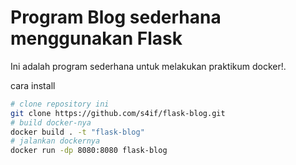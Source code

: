 # Program Blog sederhana menggunakan Flask

Ini adalah program sederhana untuk melakukan praktikum docker!.

cara install

```bash
# clone repository ini
git clone https://github.com/s4if/flask-blog.git
# build docker-nya
docker build . -t "flask-blog"
# jalankan dockernya
docker run -dp 8080:8080 flask-blog
```
